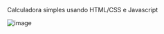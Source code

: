 Calculadora simples usando HTML/CSS e Javascript

![image](https://user-images.githubusercontent.com/94807471/163276249-a90454ca-7f24-4768-ba08-beaef134c8dc.png)
